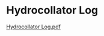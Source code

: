 # Hydrocollator Log

[Hydrocollator Log.pdf](Hydrocollator%20Log%207e179fa8451d4914a6260b07d6762c9d/Hydrocollator_Log.pdf)